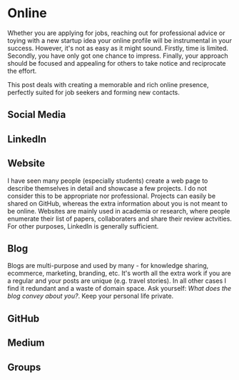 # Online

Whether you are applying for jobs, reaching out for professional advice or toying with a new startup idea your online profile will be instrumental in your success. However, it's not as easy as it might sound. Firstly, time is limited. Secondly, you have only got one chance to impress. Finally, your approach should be focused and appealing for others to take notice and reciprocate the effort.

This post deals with creating a memorable and rich online presence, perfectly suited for job seekers and forming new contacts.

## Social Media


## LinkedIn

## Website
I have seen many people (especially students) create a web page to describe themselves in detail and showcase a few projects. I do not consider this to be appropriate nor professional. Projects can easily be shared on GitHub, whereas the extra information about you is not meant to be online. Websites are mainly used in academia or research, where people enumerate their list of papers, collaboraters and share their review actvities. For other purposes, LinkedIn is generally sufficient.

## Blog
Blogs are multi-purpose and used by many - for knowledge sharing, ecommerce, marketing, branding, etc. It's worth all the extra work if you are a regular and your posts are unique (e.g. travel stories). In all other cases I find it redundant and a waste of domain space. Ask yourself: *What does the blog convey about you?*. Keep your personal life private.

## GitHub

## Medium

## Groups
